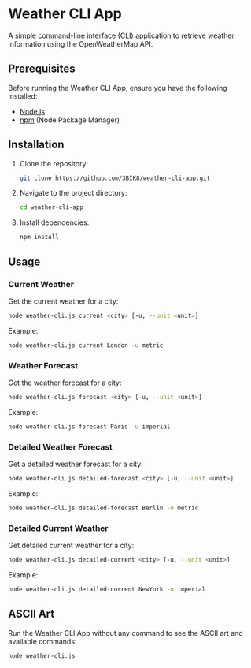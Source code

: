 # Weather CLI App

A simple command-line interface (CLI) application to retrieve weather information using the OpenWeatherMap API.

## Prerequisites

Before running the Weather CLI App, ensure you have the following installed:

- [Node.js](https://nodejs.org/)
- [npm](https://www.npmjs.com/) (Node Package Manager)

## Installation

1. Clone the repository:

   ```bash
   git clone https://github.com/3BIK8/weather-cli-app.git
   ```

2. Navigate to the project directory:

   ```bash
   cd weather-cli-app
   ```

3. Install dependencies:

   ```bash
   npm install
   ```

## Usage

### Current Weather

Get the current weather for a city:

```bash
node weather-cli.js current <city> [-u, --unit <unit>]
```

Example:

```bash
node weather-cli.js current London -u metric
```

### Weather Forecast

Get the weather forecast for a city:

```bash
node weather-cli.js forecast <city> [-u, --unit <unit>]
```

Example:

```bash
node weather-cli.js forecast Paris -u imperial
```

### Detailed Weather Forecast

Get a detailed weather forecast for a city:

```bash
node weather-cli.js detailed-forecast <city> [-u, --unit <unit>]
```

Example:

```bash
node weather-cli.js detailed-forecast Berlin -u metric
```

### Detailed Current Weather

Get detailed current weather for a city:

```bash
node weather-cli.js detailed-current <city> [-u, --unit <unit>]
```

Example:

```bash
node weather-cli.js detailed-current NewYork -u imperial
```

## ASCII Art

Run the Weather CLI App without any command to see the ASCII art and available commands:

```bash
node weather-cli.js
```
